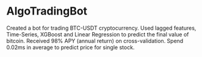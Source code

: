 # AlgoTradingBot
Created a bot for trading BTC-USDT cryptocurrency.
Used lagged features, Time-Series, XGBoost and Linear Regression to predict the final value of bitcoin.
Received 98% APY (annual return) on cross-validation.
Spend 0.02ms in average to predict price for single stock.

